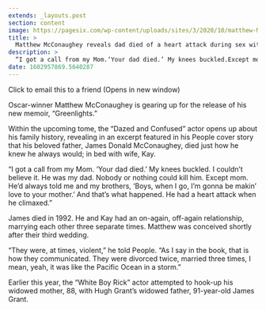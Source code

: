 ```yaml
--- 
extends: _layouts.post 
section: content 
image: https://pagesix.com/wp-content/uploads/sites/3/2020/10/matthew-McConaughey-mom-kay-1.jpg?quality=90&strip=all&w=1200 
title: > 
  Matthew McConaughey reveals dad died of a heart attack during sex with mom 
description: > 
  “I got a call from my Mom.‘Your dad died.’ My knees buckled.Except mom.He’d always told me and my brothers, ‘Boys, when I go, I’m gonna be makin’ love to your mother.’ And that’s what happened.He had a heart attack when he climaxed.”James died in 1992. 
date: 1602957869.5640287 
--- 
```

Click to email this to a friend (Opens in new window)

Oscar-winner Matthew McConaughey is gearing up for the release of his new memoir, “Greenlights.”

Within the upcoming tome, the “Dazed and Confused” actor opens up about his family history, revealing in an excerpt featured in his People cover story that his beloved father, James Donald McConaughey, died just how he knew he always would; in bed with wife, Kay.

“I got a call from my Mom. ‘Your dad died.’ My knees buckled. I couldn’t believe it. He was my dad. Nobody or nothing could kill him. Except mom. He’d always told me and my brothers, ‘Boys, when I go, I’m gonna be makin’ love to your mother.’ And that’s what happened. He had a heart attack when he climaxed.”

James died in 1992. He and Kay had an on-again, off-again relationship, marrying each other three separate times. Matthew was conceived shortly after their third wedding.

“They were, at times, violent,” he told People. “As I say in the book, that is how they communicated. They were divorced twice, married three times, I mean, yeah, it was like the Pacific Ocean in a storm.”

Earlier this year, the “White Boy Rick” actor attempted to hook-up his widowed mother, 88, with Hugh Grant’s widowed father, 91-year-old James Grant.